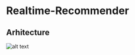 # Realtime-Recommender
## Arhitecture
![alt text](https://github.com/ggeop/Realtime-Recommender/blob/master/imgs/Recommendation_system_architecture.png)
